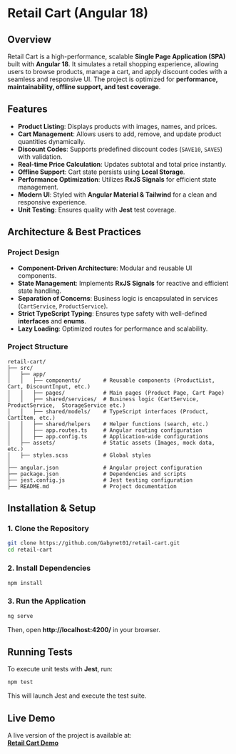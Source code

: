# Retail Cart (Angular 18)

## Overview

Retail Cart is a high-performance, scalable **Single Page Application (SPA)** built with **Angular 18**. It simulates a retail shopping experience, allowing users to browse products, manage a cart, and apply discount codes with a seamless and responsive UI. The project is optimized for **performance, maintainability, offline support, and test coverage**.

## Features

- **Product Listing**: Displays products with images, names, and prices.
- **Cart Management**: Allows users to add, remove, and update product quantities dynamically.
- **Discount Codes**: Supports predefined discount codes (`SAVE10`, `SAVE5`) with validation.
- **Real-time Price Calculation**: Updates subtotal and total price instantly.
- **Offline Support**: Cart state persists using **Local Storage**.
- **Performance Optimization**: Utilizes **RxJS Signals** for efficient state management.
- **Modern UI**: Styled with **Angular Material & Tailwind** for a clean and responsive experience.
- **Unit Testing**: Ensures quality with **Jest** test coverage.

## Architecture & Best Practices

### Project Design

- **Component-Driven Architecture**: Modular and reusable UI components.
- **State Management**: Implements **RxJS Signals** for reactive and efficient state handling.
- **Separation of Concerns**: Business logic is encapsulated in services (`CartService`, `ProductService`).
- **Strict TypeScript Typing**: Ensures type safety with well-defined **interfaces** and **enums**.
- **Lazy Loading**: Optimized routes for performance and scalability.

### Project Structure

```
retail-cart/
├── src/
│   ├── app/
│   │   ├── components/       # Reusable components (ProductList, Cart, DiscountInput, etc.)
│   │   ├── pages/            # Main pages (Product Page, Cart Page)
│   │   ├── shared/services/  # Business logic (CartService, ProductService,  StorageService etc.)
│   │   ├── shared/models/    # TypeScript interfaces (Product, CartItem, etc.)
│   │   ├── shared/helpers    # Helper functions (search, etc.)
│   │   ├── app.routes.ts     # Angular routing configuration
│   │   ├── app.config.ts     # Application-wide configurations
│   ├── assets/               # Static assets (Images, mock data, etc.)
│   ├── styles.scss           # Global styles
│
├── angular.json              # Angular project configuration
├── package.json              # Dependencies and scripts
├── jest.config.js            # Jest testing configuration
├── README.md                 # Project documentation
```

## Installation & Setup

### 1. Clone the Repository

```bash
git clone https://github.com/Gabynet01/retail-cart.git
cd retail-cart
```

### 2. Install Dependencies

```bash
npm install
```

### 3. Run the Application

```bash
ng serve
```

Then, open **http://localhost:4200/** in your browser.

## Running Tests

To execute unit tests with **Jest**, run:

```bash
npm test
```

This will launch Jest and execute the test suite.

## Live Demo

A live version of the project is available at:  
[**Retail Cart Demo**](https://retail-cart-seven.vercel.app)
